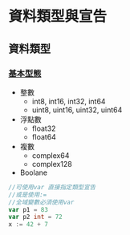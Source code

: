 # 資料類型與宣告
## 資料類型
### [基本型態](https://golang.org/ref/spec#Numeric_types)
+ 整數
  + int8, int16, int32, int64
  + uint8, uint16, uint32, uint64
+ 浮點數
  + float32
  + float64
+ 複數
  + complex64
  + complex128
+ Boolane
```go
//可使用var 直接指定類型宣告
//或是使用:=
//全域變數必須使用var
var p1 = 83
var p2 int = 72
x := 42 + 7
```